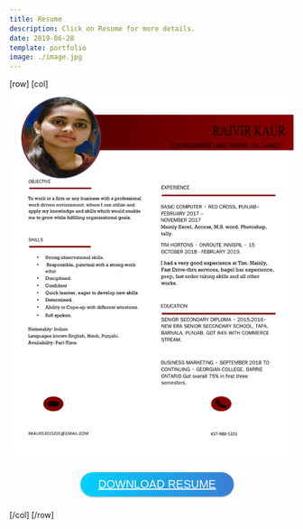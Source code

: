 ```yaml
---
title: Resume
description: Click on Resume for more details.
date: 2019-06-28
template: portfolio
image: ./image.jpg
---
```




[row]
[col]
![image](./resume.png)
<div> 
<style>
.gradient-button {
    margin: 10px;
    font-family: "Arial Black", Gadget, sans-serif;
    font-size: 20px;
    padding: 15px;
    text-align: center;
    text-transform: uppercase;
    transition: 0.5s;
    background-size: 200% auto;
    color: #FFF;
    box-shadow: 0 0 20px #eee;
    border-radius: 10px;
    width: 200px;
    box-shadow: 0 1px 3px rgba(0,0,0,0.12), 0 1px 2px rgba(0,0,0,0.24);
    transition: all 0.3s cubic-bezier(.25,.8,.25,1);
    cursor: pointer;
    display: inline-block;
    border-radius: 25px;
}
.gradient-button {background-image: linear-gradient(to right, #00d2ff 0%, #3a7bd5 51%, #00d2ff 100%)}
.gradient-button:hover { background-position: right center; }
</style>   

<a class="gradient-button gradient-button-1"
 style="margin-left: 25%;width: 50%;padding: 10px;" href="https://drive.google.com/file/d/1exYK7IH4_0R90uAh8aZ89O_cvJ9jOkYq/view" target="_blank">Download Resume</a><br />
</div>

[/col]
[/row]

